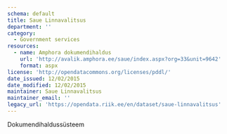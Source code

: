 ```yaml
---
schema: default
title: Saue Linnavalitsus
department: ''
category:
  - Government services
resources:
  - name: Amphora dokumendihaldus
    url: 'http://avalik.amphora.ee/saue/index.aspx?org=33&unit=9642'
    format: aspx
license: 'http://opendatacommons.org/licenses/pddl/'
date_issued: 12/02/2015
date_modified: 12/02/2015
maintainer: Saue Linnavalitsus
maintainer_email: ''
legacy_url: 'https://opendata.riik.ee/en/dataset/saue-linnavalitsus'
---
```

Dokumendihaldussüsteem